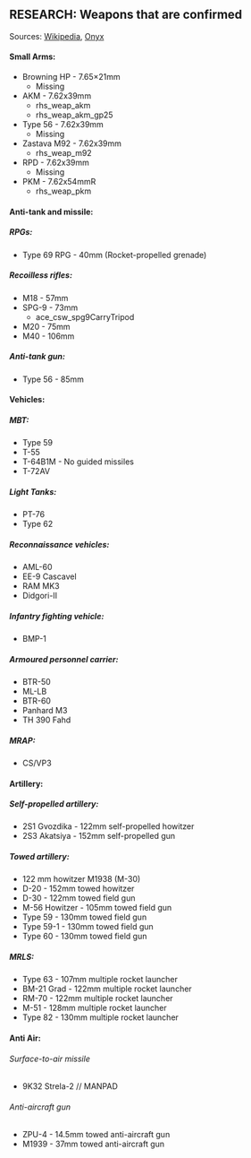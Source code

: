 
## RESEARCH: Weapons that are confirmed
Sources: [Wikipedia](https://en.wikipedia.org/wiki/List_of_equipment_of_the_Land_Forces_of_the_Democratic_Republic_of_the_Congo), [Onyx](https://www.oryxspioenkop.com/2021/06/welcome-to-jungle-ukrainian-t-64b1m.html)
####	Small Arms:
 - Browning HP - 7.65×21mm
	 - Missing
 - AKM - 7.62x39mm
	 - rhs_weap_akm
	 - rhs_weap_akm_gp25
 - Type 56 - 7.62x39mm
	 - Missing
 - Zastava M92 - 7.62x39mm
	 - rhs_weap_m92
 - RPD - 7.62x39mm
	 - Missing
 - PKM - 7.62x54mmR
	 - rhs_weap_pkm

#### Anti-tank and missile:
##### RPGs:
 - Type 69 RPG - 40mm (Rocket-propelled grenade)
##### Recoilless rifles:
 - M18 - 57mm
 - SPG-9 - 73mm
	 - ace_csw_spg9CarryTripod
 - M20 - 75mm
 - M40 - 106mm
##### Anti-tank gun:
 - Type 56 - 85mm
#### Vehicles:
##### MBT:
 - Type 59
 - T-55
 - T-64B1M - No guided missiles
 - T-72AV
##### Light Tanks:
 - PT-76
 - Type 62
##### Reconnaissance vehicles:
 - AML-60
 - EE-9 Cascavel
 - RAM MK3
 - Didgori-II

##### Infantry fighting vehicle:
 - BMP-1
##### Armoured personnel carrier:
 - BTR-50
 - ML-LB
 - BTR-60
 - Panhard M3
 - TH 390 Fahd
##### MRAP:
 - CS/VP3

#### Artillery:
##### Self-propelled artillery:

 - 2S1 Gvozdika - 122mm self-propelled howitzer
 - 2S3 Akatsiya - 152mm self-propelled gun
##### Towed artillery:
 - 122 mm howitzer M1938 (M-30)
 - D-20 - 152mm towed howitzer
 - D-30 - 122mm towed field gun
 - M-56 Howitzer - 105mm towed field gun
 - Type 59 - 130mm towed field gun
 - Type 59-1 - 130mm towed field gun
 - Type 60 - 130mm towed field gun
 ##### MRLS:
 - Type 63 - 107mm multiple rocket launcher
 - BM-21 Grad - 122mm multiple rocket launcher
 - RM-70 - 122mm multiple rocket launcher
 - M-51 - 128mm multiple rocket launcher
 - Type 82 - 130mm multiple rocket launcher

#### Anti Air:
###### Surface-to-air missile
 - 9K32 Strela-2 // MANPAD
###### Anti-aircraft gun
 - ZPU-4 - 14.5mm towed anti-aircraft gun
 - M1939 - 37mm towed anti-aircraft gun
